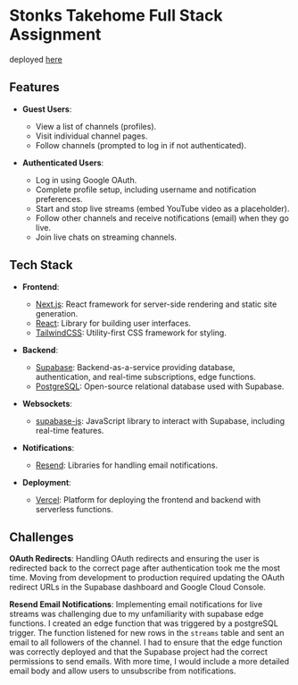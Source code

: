 # Stonks Takehome Full Stack Assignment
deployed [here](https://full-stack-streaming-deploy-o23f.vercel.app/)

## Features
- **Guest Users**:
  - View a list of channels (profiles).
  - Visit individual channel pages.
  - Follow channels (prompted to log in if not authenticated).

- **Authenticated Users**:
  - Log in using Google OAuth.
  - Complete profile setup, including username and notification preferences.
  - Start and stop live streams (embed YouTube video as a placeholder).
  - Follow other channels and receive notifications (email) when they go live.
  - Join live chats on streaming channels.
## Tech Stack
- **Frontend**:
  - [Next.js](https://nextjs.org/): React framework for server-side rendering and static site generation.
  - [React](https://reactjs.org/): Library for building user interfaces.
  - [TailwindCSS](https://tailwindcss.com/): Utility-first CSS framework for styling.

- **Backend**:
  - [Supabase](https://supabase.io/): Backend-as-a-service providing database, authentication, and real-time subscriptions, edge functions.
  - [PostgreSQL](https://www.postgresql.org/): Open-source relational database used with Supabase.

- **Websockets**:
  - [supabase-js](https://supabase.com/docs/reference/javascript): JavaScript library to interact with Supabase, including real-time features.

- **Notifications**:
  - [Resend](https://resend.com/): Libraries for handling email notifications.


- **Deployment**:
  - [Vercel](https://vercel.com/): Platform for deploying the frontend and backend with serverless functions.

## Challenges
**OAuth Redirects**: Handling OAuth redirects and ensuring the user is redirected back to the correct page after authentication took me the most time. Moving from development to production required updating the OAuth redirect URLs in the Supabase dashboard and Google Cloud Console.

**Resend Email Notifications**: Implementing email notifications for live streams was challenging due to my unfamiliarity with supabase edge functions. I created an edge function that was triggered by a postgreSQL trigger. The function listened for new rows in the `streams` table and sent an email to all followers of the channel. I had to ensure that the edge function was correctly deployed and that the Supabase project had the correct permissions to send emails. With more time, I would include a more detailed email body and allow users to unsubscribe from notifications.
